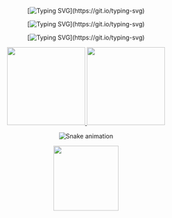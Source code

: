 <div align="center">
  
[![Typing SVG](https://readme-typing-svg.herokuapp.com?font=Fira+Code&pause=1000&color=branco&width=435&lines=Bem-vindo+ao+meu+GitHub;)](https://git.io/typing-svg)
<div align="center">


[![Typing SVG](https://readme-typing-svg.herokuapp.com?font=Fira+Code&pause=1000&color=ocean&width=435&lines=Welcome+my+GitHub;)](https://git.io/typing-svg)
<div align="center">
  
<div align="center">

[![Typing SVG](https://readme-typing-svg.herokuapp.com?font=Fira+Code&pause=1000&color=rosa+pink&width=435&lines=¡Bienvenido+a+mi+GitHub;)](https://git.io/typing-svg)
<div align="center">

  
<a href="https://github.com/vanessavb92">
  <img height="180em" src="https://github-readme-stats.vercel.app/api?username=vanessavb92&show_icons=true&theme=dracula&include_all_commits=true&count_private=true&bg_color=000033&title_color=2B93C8"/>
   <img height="180em" src="https://github-readme-stats.vercel.app/api/top-langs/?username=vanessavb92&layout=compact&langs_count=7&theme=dracula&bg_color=000033&title_color=2B93C8"/>
</a>

  
![Snake animation](https://github.com/vanessavb92/vanessavb92/blob/output/github-contribution-grid-snake.svg?raw=true&color=ocean)
</div>


<img align="center" width="150" src="mundo.gif.gif" />
